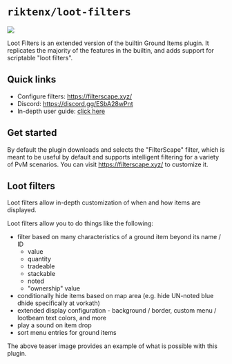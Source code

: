 # `riktenx/loot-filters`

![](https://github.com/riktenx/loot-filters/blob/main/readme-images/header_new.png)

Loot Filters is an extended version of the builtin Ground Items plugin. It replicates the majority of the features in
the builtin, and adds support for scriptable "loot filters".

## Quick links
* Configure filters: https://filterscape.xyz/
* Discord: https://discord.gg/ESbA28wPnt
* In-depth user guide: [click here](https://github.com/riktenx/loot-filters/blob/userguide/README.md)

## Get started
By default the plugin downloads and selects the "FilterScape" filter, which is meant to be useful by default
and supports intelligent filtering for a variety of PvM scenarios. You can visit https://filterscape.xyz/ to customize it.

## Loot filters

Loot filters allow in-depth customization of when and how items are displayed.

Loot filters allow you to do things like the following:
* filter based on many characteristics of a ground item beyond its name / ID
  * value
  * quantity
  * tradeable
  * stackable
  * noted
  * "ownership" value
* conditionally hide items based on map area (e.g. hide UN-noted blue dhide specifically at vorkath)
* extended display configuration - background / border, custom menu / lootbeam text colors, and more
* play a sound on item drop
* sort menu entries for ground items

The above teaser image provides an example of what is possible with this plugin.

